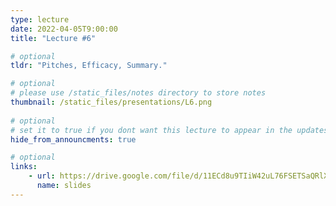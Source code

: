 ```yaml
---
type: lecture
date: 2022-04-05T9:00:00
title: "Lecture #6"

# optional
tldr: "Pitches, Efficacy, Summary."

# optional
# please use /static_files/notes directory to store notes
thumbnail: /static_files/presentations/L6.png
  
# optional
# set it to true if you dont want this lecture to appear in the updates section
hide_from_announcments: true

# optional
links: 
    - url: https://drive.google.com/file/d/11ECd8u9TIiW42uL76FSETSaQRlXqD-wU/view?usp=sharing
      name: slides
---
```

<!-- Other additional contents using markdown 
**Suggested Readings:**
- [Readings 1](https://google.com)
- [Readings 2](https://google.com) -->
